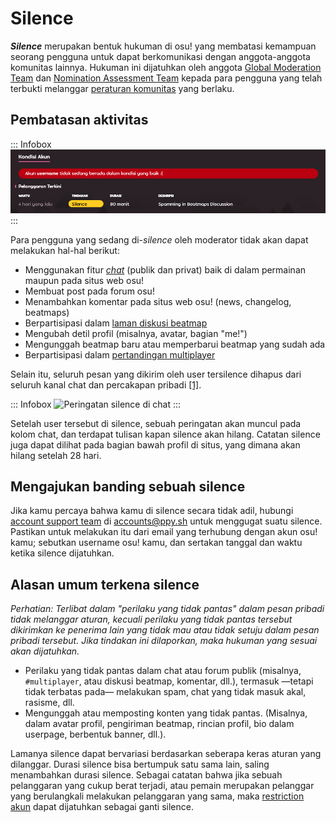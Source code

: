 # Silence

***Silence*** merupakan bentuk hukuman di osu! yang membatasi kemampuan seorang pengguna untuk dapat berkomunikasi dengan anggota-anggota komunitas lainnya. Hukuman ini dijatuhkan oleh anggota [Global Moderation Team](/wiki/People/The_Team/Global_Moderation_Team) dan [Nomination Assessment Team](/wiki/People/The_Team/Nomination_Assessment_Team) kepada para pengguna yang telah terbukti melanggar [peraturan komunitas](/wiki/Rules) yang berlaku.

## Pembatasan aktivitas

::: Infobox
![](img/ID-silence-profile.png "Contoh riwayat pelanggaran yang tertera pada laman profil")
:::

Para pengguna yang sedang di-*silence* oleh moderator tidak akan dapat melakukan hal-hal berikut:

- Menggunakan fitur [*chat*](/wiki/Chat_Console) (publik dan privat) baik di dalam permainan maupun pada situs web osu!
- Membuat post pada forum osu!
- Menambahkan komentar pada situs web osu! (news, changelog, beatmaps)
- Berpartisipasi dalam [laman diskusi beatmap](/wiki/Beatmap_Discussion)
- Mengubah detil profil (misalnya, avatar, bagian "me!")
- Mengunggah beatmap baru atau memperbarui beatmap yang sudah ada
- Berpartisipasi dalam [pertandingan multiplayer](/wiki/Multi)

Selain itu, seluruh pesan yang dikirim oleh user tersilence dihapus dari seluruh kanal chat dan percakapan pribadi [[1]](https://blog.ppy.sh/post/38114063519/this-week-in-osu-5 "ppy blog").

::: Infobox
![](img/silence-ingame.png "Peringatan silence di chat")
:::

Setelah user tersebut di silence, sebuah peringatan akan muncul pada kolom chat, dan terdapat tulisan kapan silence akan hilang. Catatan silence juga dapat dilihat pada bagian bawah profil di situs, yang dimana akan hilang setelah 28 hari.

## Mengajukan banding sebuah silence

Jika kamu percaya bahwa kamu di silence secara tidak adil, hubungi [account support team](/wiki/People/The_Team/Account_support_team#accounts@ppy.sh) di [accounts@ppy.sh](mailto:accounts@ppy.sh) untuk menggugat suatu silence. Pastikan untuk melakukan itu dari email yang terhubung dengan akun osu! kamu; sebutkan username osu! kamu, dan sertakan tanggal dan waktu ketika silence dijatuhkan.

## Alasan umum terkena silence

*Perhatian: Terlibat dalam "perilaku yang tidak pantas" dalam pesan pribadi tidak melanggar aturan, kecuali perilaku yang tidak pantas tersebut dikirimkan ke penerima lain yang tidak mau atau tidak setuju dalam pesan pribadi tersebut. Jika tindakan ini dilaporkan, maka hukuman yang sesuai akan dijatuhkan.*

- Perilaku yang tidak pantas dalam chat atau forum publik (misalnya, `#multiplayer`, atau diskusi beatmap, komentar, dll.), termasuk —tetapi tidak terbatas pada— melakukan spam, chat yang tidak masuk akal, rasisme, dll.
- Mengunggah atau memposting konten yang tidak pantas. (Misalnya, dalam avatar profil, pengiriman beatmap, rincian profil, bio dalam userpage, berbentuk banner, dll.).

Lamanya silence dapat bervariasi berdasarkan seberapa keras aturan yang dilanggar. Durasi silence bisa bertumpuk satu sama lain, saling menambahkan durasi silence. Sebagai catatan bahwa jika sebuah pelanggaran yang cukup berat terjadi, atau pemain merupakan pelanggar yang berulangkali melakukan pelanggaran yang sama, maka [restriction akun](/wiki/Help_Centre/Account_Restrictions) dapat dijatuhkan sebagai ganti silence.
